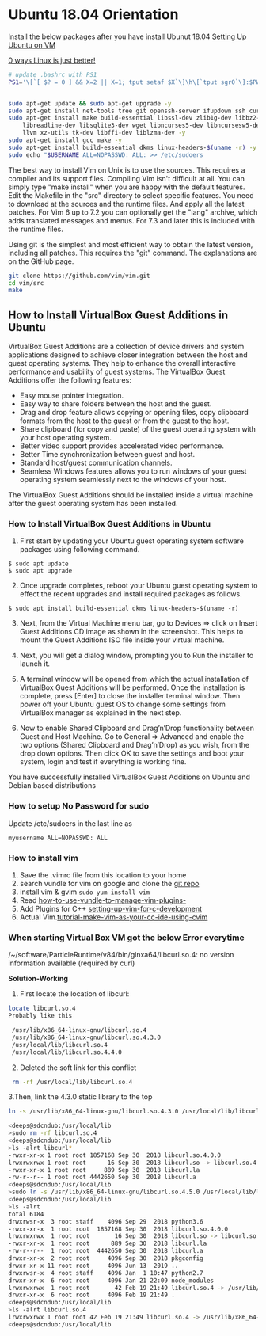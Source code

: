 # Ubuntu 18.04 Orientation

Install the below packages after you have install Ubunut 18.04
[Setting Up Ubuntu on VM ](https://dev.to/awwsmm/setting-up-an-ubuntu-vm-on-windows-server-2g23)

[0 ways Linux is just better!](https://www.youtube.com/watch?v=mAFMJ1LnQu8)

```sh
# update .bashrc with PS1
PS1='\[`[ $? = 0 ] && X=2 || X=1; tput setaf $X`\]\h\[`tput sgr0`\]:$PWD\n\$ '


sudo apt-get update && sudo apt-get upgrade -y
sudo apt-get install net-tools tree git openssh-server ifupdown ssh curl yum -y
sudo apt-get install make build-essential libssl-dev zlib1g-dev libbz2-dev \
    libreadline-dev libsqlite3-dev wget libncurses5-dev libncursesw5-dev \
    llvm xz-utils tk-dev libffi-dev liblzma-dev -y
sudo apt-get install gcc make -y
sudo apt-get install build-essential dkms linux-headers-$(uname -r) -y
sudo echo "$USERNAME ALL=NOPASSWD: ALL: >> /etc/sudoers
```
The best way to install Vim on Unix is to use the sources. This requires a compiler and its support files. Compiling Vim isn't difficult at all. You can simply type "make install" when you are happy with the default features. Edit the Makefile in the "src" directory to select specific features.
You need to download at the sources and the runtime files. And apply all the latest patches. For Vim 6 up to 7.2 you can optionally get the "lang" archive, which adds translated messages and menus. For 7.3 and later this is included with the runtime files.

Using git is the simplest and most efficient way to obtain the latest version, including all patches. This requires the "git" command.
The explanations are on the GitHub page.

```sh
git clone https://github.com/vim/vim.git
cd vim/src
make

```


## How to Install VirtualBox Guest Additions in Ubuntu
VirtualBox Guest Additions are a collection of device drivers and system applications designed to achieve closer integration between the host and guest operating systems. They help to enhance the overall interactive performance and usability of guest systems.
The VirtualBox Guest Additions offer the following features:
+ Easy mouse pointer integration.
+ Easy way to share folders between the host and the guest.
+ Drag and drop feature allows copying or opening files, copy clipboard formats from the host to the guest or from the guest to the host.
+ Share clipboard (for copy and paste) of the guest operating system with your host operating system.
+ Better video support provides accelerated video performance.
+ Better Time synchronization between guest and host.
+ Standard host/guest communication channels.
+ Seamless Windows features allows you to run windows of your guest operating system seamlessly next to the windows of your host.

The VirtualBox Guest Additions should be installed inside a virtual machine after the guest operating system has been installed.

### How to Install VirtualBox Guest Additions in Ubuntu
1. First start by updating your Ubuntu guest operating system software packages using following command.
```
$ sudo apt update
$ sudo apt upgrade
```
2. Once upgrade completes, reboot your Ubuntu guest operating system to effect the recent upgrades and install required packages as follows.
```
$ sudo apt install build-essential dkms linux-headers-$(uname -r)
```
3. Next, from the Virtual Machine menu bar, go to Devices => click on Insert Guest Additions CD image as shown in the screenshot. This helps to mount the Guest Additions ISO file inside your virtual machine.

4. Next, you will get a dialog window, prompting you to Run the installer to launch it.

5. A terminal window will be opened from which the actual installation of VirtualBox Guest Additions will be performed. Once the installation is complete, press [Enter] to close the installer terminal window. Then power off your Ubuntu guest OS to change some settings from VirtualBox manager as explained in the next step.

6. Now to enable Shared Clipboard and Drag’n’Drop functionality between Guest and Host Machine. Go to General => Advanced and enable the two options (Shared Clipboard and Drag’n’Drop) as you wish, from the drop down options. Then click OK to save the settings and boot your system, login and test if everything is working fine.

You have successfully installed VirtualBox Guest Additions on Ubuntu and Debian based distributions

### How to setup No Password for sudo
Update /etc/sudoers in the last line as
```
myusername ALL=NOPASSWD: ALL
```

### How to install vim 
1) Save the .vimrc file from this location to your home
2) search vundle for vim on google and clone the [git repo](https://github.com/VundleVim/Vundle.vim.git)
3) install vim & gvim ``` sudo yum install vim ```
4) Read [how-to-use-vundle-to-manage-vim-plugins-](https://www.digitalocean.com/community/tutorials/how-to-use-vundle-to-manage-vim-plugins-on-a-linux-vps)
5) Add Plugins for C++ [setting-up-vim-for-c-development](https://idorobotics.com/2018/04/01/setting-up-vim-for-c-development/)
6) Actual Vim.[tutorial-make-vim-as-your-cc-ide-using-cvim](https://www.thegeekstuff.com/2009/01/tutorial-make-vim-as-your-cc-ide-using-cvim-plugin/)


### When starting Virtual Box VM got the below Error everytime
/~/software/ParticleRuntime/v84/bin/glnxa64/libcurl.so.4: no version information available (required by curl)

__Solution-Working__

1. First locate the location of libcurl:
```sh
locate libcurl.so.4
Probably like this

 /usr/lib/x86_64-linux-gnu/libcurl.so.4
 /usr/lib/x86_64-linux-gnu/libcurl.so.4.3.0
 /usr/local/lib/libcurl.so.4
 /usr/local/lib/libcurl.so.4.4.0
```
2. Deleted the soft link for this conflict
```sh
 rm -rf /usr/local/lib/libcurl.so.4
```
3.Then, link the 4.3.0 static library to the top
```sh
ln -s /usr/lib/x86_64-linux-gnu/libcurl.so.4.3.0 /usr/local/lib/libcurl.so.4
```


```sh
<deeps@sdcndub:/usr/local/lib
>sudo rm -rf libcurl.so.4
<deeps@sdcndub:/usr/local/lib
>ls -alrt libcurl*       
-rwxr-xr-x 1 root root 1857168 Sep 30  2018 libcurl.so.4.0.0
lrwxrwxrwx 1 root root      16 Sep 30  2018 libcurl.so -> libcurl.so.4.0.0
-rwxr-xr-x 1 root root     889 Sep 30  2018 libcurl.la
-rw-r--r-- 1 root root 4442650 Sep 30  2018 libcurl.a
<deeps@sdcndub:/usr/local/lib
>sudo ln -s /usr/lib/x86_64-linux-gnu/libcurl.so.4.5.0 /usr/local/lib/libcurl.so.4
<deeps@sdcndub:/usr/local/lib
>ls -alrt
total 6184
drwxrwsr-x  3 root staff    4096 Sep 29  2018 python3.6
-rwxr-xr-x  1 root root  1857168 Sep 30  2018 libcurl.so.4.0.0
lrwxrwxrwx  1 root root       16 Sep 30  2018 libcurl.so -> libcurl.so.4.0.0
-rwxr-xr-x  1 root root      889 Sep 30  2018 libcurl.la
-rw-r--r--  1 root root  4442650 Sep 30  2018 libcurl.a
drwxr-xr-x  2 root root     4096 Sep 30  2018 pkgconfig
drwxr-xr-x 11 root root     4096 Jun 13  2019 ..
drwxrwsr-x  4 root staff    4096 Jan  1 10:47 python2.7
drwxr-xr-x  6 root root     4096 Jan 21 22:09 node_modules
lrwxrwxrwx  1 root root       42 Feb 19 21:49 libcurl.so.4 -> /usr/lib/x86_64-linux-gnu/libcurl.so.4.5.0
drwxr-xr-x  6 root root     4096 Feb 19 21:49 .
<deeps@sdcndub:/usr/local/lib
>ls -alrt libcurl.so.4
lrwxrwxrwx 1 root root 42 Feb 19 21:49 libcurl.so.4 -> /usr/lib/x86_64-linux-gnu/libcurl.so.4.5.0
<deeps@sdcndub:/usr/local/lib

```


